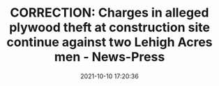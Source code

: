 ---
"title": "CORRECTION: Charges in alleged plywood theft at construction site continue against two Lehigh Acres men - News-Press"
"date": "2021-10-10 17:20:36"
"feed_name": "GOOGLENEWSCONSTRUCTION"
"feed_website": "https://news.google.com/search?q=construction%2Bincident&hl=en-US&gl=US&ceid=US:en"
"feed_rss": "https://news.google.com/rss/search?q=construction%2Bincident&hl=en-US&gl=US&ceid=US:en"
"link": "https://www.news-press.com/story/news/crime/2021/10/10/two-lehigh-acres-men-had-multiple-charges-against-them-dropped/6081138001/"
"source": "{'href': 'https://www.news-press.com', 'title': 'News-Press'}"
"file": "_posts/2021-1-1-6a637d824ff2e80ca5e3a179de9ecde84f4a43eb.md"
"accident": "0"
"drilling": "0"
"dead": "0"
"injured": "0"
"arrested": "0"
"place": "unknown place"
"where": "unknown site"
"causes": "unknown"
"place_uri": "unknown place"
---